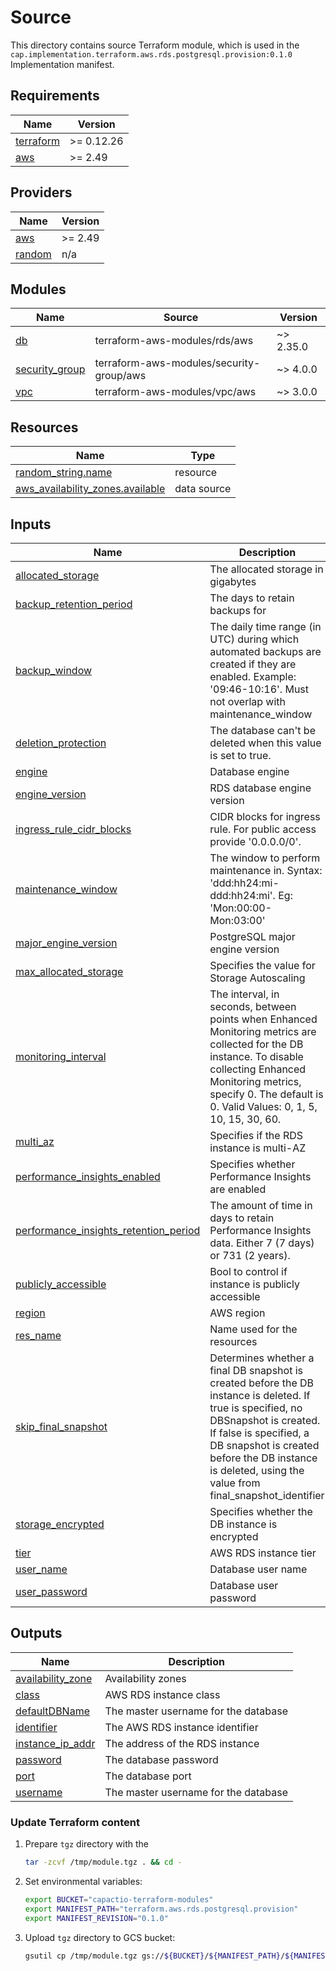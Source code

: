 # Source

This directory contains source Terraform module, which is used in the `cap.implementation.terraform.aws.rds.postgresql.provision:0.1.0` Implementation manifest.

<!-- BEGINNING OF PRE-COMMIT-TERRAFORM DOCS HOOK -->
## Requirements

| Name | Version |
|------|---------|
| <a name="requirement_terraform"></a> [terraform](#requirement\_terraform) | >= 0.12.26 |
| <a name="requirement_aws"></a> [aws](#requirement\_aws) | >= 2.49 |

## Providers

| Name | Version |
|------|---------|
| <a name="provider_aws"></a> [aws](#provider\_aws) | >= 2.49 |
| <a name="provider_random"></a> [random](#provider\_random) | n/a |

## Modules

| Name | Source | Version |
|------|--------|---------|
| <a name="module_db"></a> [db](#module\_db) | terraform-aws-modules/rds/aws | ~> 2.35.0 |
| <a name="module_security_group"></a> [security\_group](#module\_security\_group) | terraform-aws-modules/security-group/aws | ~> 4.0.0 |
| <a name="module_vpc"></a> [vpc](#module\_vpc) | terraform-aws-modules/vpc/aws | ~> 3.0.0 |

## Resources

| Name | Type |
|------|------|
| [random_string.name](https://registry.terraform.io/providers/hashicorp/random/latest/docs/resources/string) | resource |
| [aws_availability_zones.available](https://registry.terraform.io/providers/hashicorp/aws/latest/docs/data-sources/availability_zones) | data source |

## Inputs

| Name | Description | Type | Default | Required |
|------|-------------|------|---------|:--------:|
| <a name="input_allocated_storage"></a> [allocated\_storage](#input\_allocated\_storage) | The allocated storage in gigabytes | `string` | `20` | no |
| <a name="input_backup_retention_period"></a> [backup\_retention\_period](#input\_backup\_retention\_period) | The days to retain backups for | `number` | `null` | no |
| <a name="input_backup_window"></a> [backup\_window](#input\_backup\_window) | The daily time range (in UTC) during which automated backups are created if they are enabled. Example: '09:46-10:16'. Must not overlap with maintenance\_window | `string` | `"03:00-06:00"` | no |
| <a name="input_deletion_protection"></a> [deletion\_protection](#input\_deletion\_protection) | The database can't be deleted when this value is set to true. | `bool` | `false` | no |
| <a name="input_engine"></a> [engine](#input\_engine) | Database engine | `string` | `"postgres"` | no |
| <a name="input_engine_version"></a> [engine\_version](#input\_engine\_version) | RDS database engine version | `string` | `"11.10"` | no |
| <a name="input_ingress_rule_cidr_blocks"></a> [ingress\_rule\_cidr\_blocks](#input\_ingress\_rule\_cidr\_blocks) | CIDR blocks for ingress rule. For public access provide '0.0.0.0/0'. | `string` | `""` | no |
| <a name="input_maintenance_window"></a> [maintenance\_window](#input\_maintenance\_window) | The window to perform maintenance in. Syntax: 'ddd:hh24:mi-ddd:hh24:mi'. Eg: 'Mon:00:00-Mon:03:00' | `string` | `"Mon:00:00-Mon:03:00"` | no |
| <a name="input_major_engine_version"></a> [major\_engine\_version](#input\_major\_engine\_version) | PostgreSQL major engine version | `string` | `"11"` | no |
| <a name="input_max_allocated_storage"></a> [max\_allocated\_storage](#input\_max\_allocated\_storage) | Specifies the value for Storage Autoscaling | `number` | `100` | no |
| <a name="input_monitoring_interval"></a> [monitoring\_interval](#input\_monitoring\_interval) | The interval, in seconds, between points when Enhanced Monitoring metrics are collected for the DB instance. To disable collecting Enhanced Monitoring metrics, specify 0. The default is 0. Valid Values: 0, 1, 5, 10, 15, 30, 60. | `number` | `60` | no |
| <a name="input_multi_az"></a> [multi\_az](#input\_multi\_az) | Specifies if the RDS instance is multi-AZ | `bool` | `false` | no |
| <a name="input_performance_insights_enabled"></a> [performance\_insights\_enabled](#input\_performance\_insights\_enabled) | Specifies whether Performance Insights are enabled | `bool` | `false` | no |
| <a name="input_performance_insights_retention_period"></a> [performance\_insights\_retention\_period](#input\_performance\_insights\_retention\_period) | The amount of time in days to retain Performance Insights data. Either 7 (7 days) or 731 (2 years). | `number` | `7` | no |
| <a name="input_publicly_accessible"></a> [publicly\_accessible](#input\_publicly\_accessible) | Bool to control if instance is publicly accessible | `bool` | `false` | no |
| <a name="input_region"></a> [region](#input\_region) | AWS region | `string` | n/a | yes |
| <a name="input_res_name"></a> [res\_name](#input\_res\_name) | Name used for the resources | `string` | `""` | no |
| <a name="input_skip_final_snapshot"></a> [skip\_final\_snapshot](#input\_skip\_final\_snapshot) | Determines whether a final DB snapshot is created before the DB instance is deleted. If true is specified, no DBSnapshot is created. If false is specified, a DB snapshot is created before the DB instance is deleted, using the value from final\_snapshot\_identifier | `bool` | `false` | no |
| <a name="input_storage_encrypted"></a> [storage\_encrypted](#input\_storage\_encrypted) | Specifies whether the DB instance is encrypted | `bool` | `true` | no |
| <a name="input_tier"></a> [tier](#input\_tier) | AWS RDS instance tier | `string` | `"db.t3.micro"` | no |
| <a name="input_user_name"></a> [user\_name](#input\_user\_name) | Database user name | `string` | n/a | yes |
| <a name="input_user_password"></a> [user\_password](#input\_user\_password) | Database user password | `string` | n/a | yes |

## Outputs

| Name | Description |
|------|-------------|
| <a name="output_availability_zone"></a> [availability\_zone](#output\_availability\_zone) | Availability zones |
| <a name="output_class"></a> [class](#output\_class) | AWS RDS instance class |
| <a name="output_defaultDBName"></a> [defaultDBName](#output\_defaultDBName) | The master username for the database |
| <a name="output_identifier"></a> [identifier](#output\_identifier) | The AWS RDS instance identifier |
| <a name="output_instance_ip_addr"></a> [instance\_ip\_addr](#output\_instance\_ip\_addr) | The address of the RDS instance |
| <a name="output_password"></a> [password](#output\_password) | The database password |
| <a name="output_port"></a> [port](#output\_port) | The database port |
| <a name="output_username"></a> [username](#output\_username) | The master username for the database |
<!-- END OF PRE-COMMIT-TERRAFORM DOCS HOOK -->


### Update Terraform content

1. Prepare `tgz` directory with the

   ```bash
   tar -zcvf /tmp/module.tgz . && cd -
   ```

1. Set environmental variables:
   ```bash
   export BUCKET="capactio-terraform-modules"
   export MANIFEST_PATH="terraform.aws.rds.postgresql.provision"
   export MANIFEST_REVISION="0.1.0"
   ```

1. Upload `tgz` directory to GCS bucket:

   ```bash
   gsutil cp /tmp/module.tgz gs://${BUCKET}/${MANIFEST_PATH}/${MANIFEST_REVISION}/module.tgz
   ```

